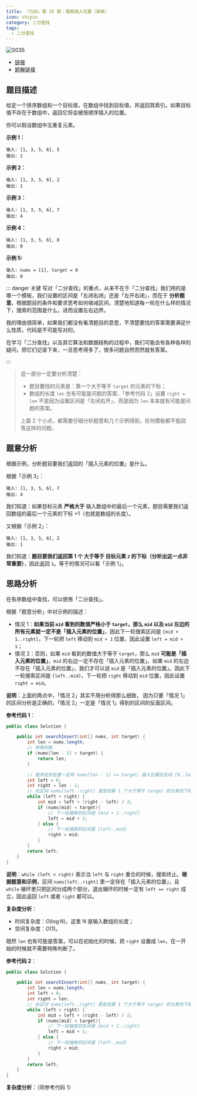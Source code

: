 ```yaml
---
title: 「力扣」第 35 题：搜索插入位置（简单）
icon: shipin
category: 二分查找
tags: 
  - 二分查找
---
```


![0035](https://tva1.sinaimg.cn/large/008i3skNgy1gx8jfpbcuxj30p00ant9b.jpg)

+ [链接](https://leetcode-cn.com/problems/search-insert-position)
+ [题解链接](https://leetcode-cn.com/problems/search-insert-position/solution/te-bie-hao-yong-de-er-fen-cha-fa-fa-mo-ban-python-/)



## 题目描述

给定一个排序数组和一个目标值，在数组中找到目标值，并返回其索引。如果目标值不存在于数组中，返回它将会被按顺序插入的位置。

你可以假设数组中无重复元素。

**示例 1：**

```
输入: [1, 3, 5, 6], 5
输出: 2
```

**示例 2：**

```
输入: [1, 3, 5, 6], 2
输出: 1
```

**示例 3：**

```
输入: [1, 3, 5, 6], 7
输出: 4
```

**示例 4：**

```
输入: [1, 3, 5, 6], 0
输出: 0
```

**示例 5:**

```
输入: nums = [1], target = 0
输出: 0
```

::: danger 关键
写对「二分查找」的重点，从来不在于「二分查找」我们用的是哪一个模板，我们设置的区间是「左闭右闭」还是「左开右闭」，而在于 **分析题意**，根据题目的条件和要求思考如何缩减区间，清楚地知道每一轮在什么样的情况下，搜索的范围是什么，进而设置左右边界。

我的理由很简单，如果我们都没有看清题目的意思，不清楚要找的答案需要满足什么性质，代码是不可能写对的。

在学习「二分查找」以及其它算法和数据结构的过程中，我们可能会有各种各样的疑问，把它们记录下来，一旦思考得多了，很多问题自然而然就有答案。

:::

> 这一部分一定要分析清楚：
> + 题目要找的元素是：第一个大于等于 `target` 的元素的下标；
> + 数组的长度 `len` 也有可能是问题的答案，「参考代码 2」设置 `right = len` 不是因为设置区间是「左闭右开」，而是因为 `len` 本来就有可能是问题的答案。
> 
> 上面 2 个小点，都需要仔细分析题意和几个示例得到，任何模板都不能回答这样的问题。

## 题意分析

根据示例，分析题目要我们返回的「插入元素的位置」是什么。

根据「示例 3」：

```
输入: [1, 3, 5, 6], 7
输出: 4
```

我们知道：如果目标元素 **严格大于** 输入数组中的最后一个元素，题目需要我们返回数组的最后一个元素的下标 +1（也就是数组的长度）。

又根据「示例 2」：

```
输入: [1, 3, 5, 6], 2
输出: 1
```

我们知道：**题目要我们返回第 $1$ 个 大于等于 目标元素 `2` 的下标（分析出这一点非常重要）**，因此返回 `1`。等于的情况可以看「示例 1」。


## 思路分析

在有序数组中查找，可以使用「二分查找」。

根据「题意分析」中对示例的描述：

+ 情况 1：**如果当前 `mid` 看到的数值严格小于 `target`，那么 `mid` 以及 `mid` 左边的所有元素就一定不是「插入元素的位置」**，因此下一轮搜索区间是 `[mid + 1..right]`，下一轮把 `left` 移动到 `mid + 1` 位置，因此设置 `left = mid + 1`；
+ 情况 2：否则，如果 `mid` 看到的数值大于等于 `target`，那么 `mid` **可能是「插入元素的位置」**，`mid` 的右边一定不存在「插入元素的位置」。如果 `mid` 的左边不存在「插入元素的位置」，我们才可以说 `mid` 是「插入元素的位置」。因此下一轮搜索区间是 `[left..mid]`，下一轮把 `right` 移动到 `mid` 位置，因此设置 `right = mid`。

**说明**：上面的两点中，「情况 2」其实不用分析得那么细致， 因为只要「情况 1」的区间分析是正确的，「情况 2」一定是「情况 1」得到的区间的反面区间。

**参考代码 1**：

```Java []
public class Solution {

    public int searchInsert(int[] nums, int target) {
        int len = nums.length;
        // 特殊判断
        if (nums[len - 1] < target) {
            return len;
        }

        // 程序走到这里一定有 nums[len - 1] >= target，插入位置在区间 [0..len - 1]
        int left = 0;
        int right = len - 1;
        // 在区间 nums[left..right] 里查找第 1 个大于等于 target 的元素的下标
        while (left < right) {
            int mid = left + (right - left) / 2;
            if (nums[mid] < target){
                // 下一轮搜索的区间是 [mid + 1..right]
                left = mid + 1;
            } else {
                // 下一轮搜索的区间是 [left..mid]
                right = mid;
            }
        }
        return left;
    }
}
```

**说明**：`while (left < right)` 表示当 `left` 与 `right` 重合的时候，搜索终止。**根据题意和示例**，区间 `nums[left..right]` 里一定存在「插入元素的位置」，且 `while` 循环里只把区间分成两个部分，退出循环的时候一定有 `left == right` 成立，因此返回 `left` 或者 `right` 都可以。

**复杂度分析**：

+ 时间复杂度：$O(\log N)$，这里 $N$ 是输入数组的长度；
+ 空间复杂度：$O(1)$。

既然 `len` 也有可能是答案，可以在初始化的时候，把 `right` 设置成 `len`，在一开始的时候就不需要特殊判断了。

**参考代码 2**：

```Java []
public class Solution {

    public int searchInsert(int[] nums, int target) {
        int len = nums.length;
        int left = 0;
        int right = len;
        // 在区间 nums[left..right] 里查找第 1 个大于等于 target 的元素的下标
        while (left < right) {
            int mid = left + (right - left) / 2;
            if (nums[mid] < target){
                // 下一轮搜索的区间是 [mid + 1..right]
                left = mid + 1;
            } else {
                // 下一轮搜索的区间是 [left..mid]
                right = mid;
            }
        }
        return left;
    }
}
```

**复杂度分析**：（同参考代码 1）

